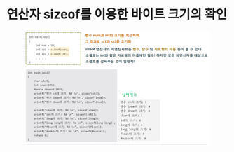 # 연산자 sizeof를 이용한 바이트 크기의 확인

<figure><img src="../../../.gitbook/assets/image (7).png" alt=""><figcaption></figcaption></figure>
